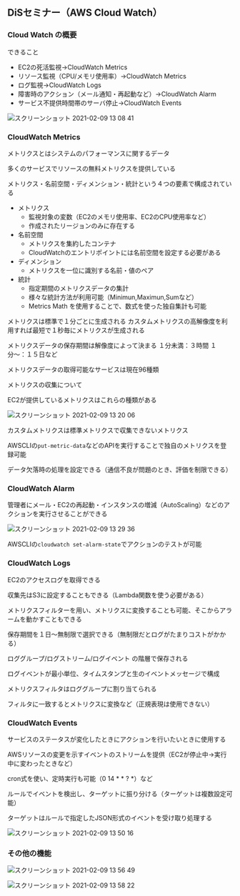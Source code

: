 ## DiSセミナー（AWS Cloud Watch）

### Cloud Watch の概要

できること

- EC2の死活監視→CloudWatch Metrics
- リソース監視（CPU/メモリ使用率）→CloudWatch Metrics
- ログ監視→CloudWatch Logs
- 障害時のアクション（メール通知・再起動など）→CloudWatch Alarm
- サービス不提供時間帯のサーバ停止→CloudWatch Events

![スクリーンショット 2021-02-09 13 08 41](https://user-images.githubusercontent.com/56820273/107314440-f1ab9980-6ad7-11eb-8405-1899fcd82815.png)


### CloudWatch Metrics

メトリクスとはシステムのパフォーマンスに関するデータ

多くのサービスでリソースの無料メトリクスを提供している

メトリクス・名前空間・ディメンション・統計という４つの要素で構成されている

- メトリクス
  - 監視対象の変数（EC2のメモリ使用率、EC2のCPU使用率など）
  - 作成されたリージョンのみに存在する
- 名前空間
  - メトリクスを集約したコンテナ
  - CloudWatchのエントリポイントには名前空間を設定する必要がある
- ディメンション
  - メトリクスを一位に識別する名前・値のペア
- 統計
  - 指定期間のメトリクスデータの集計
  - 様々な統計方法が利用可能（Minimun,Maximun,Sumなど）
  - Metrics Math を使用することで、数式を使った独自集計も可能
  
メトリクスは標準で１分ごとに生成される
カスタムメトリクスの高解像度を利用すれば最短で１秒毎にメトリクスが生成される

メトリクスデータの保存期間は解像度によって決まる
１分未満：３時間
１分〜：１５日など

メトリクスデータの取得可能なサービスは現在96種類

メトリクスの収集について

EC2が提供しているメトリクスはこれらの種類がある

![スクリーンショット 2021-02-09 13 20 06](https://user-images.githubusercontent.com/56820273/107315189-88c52100-6ad9-11eb-906f-efc1b9abb2f9.png)

カスタムメトリクスは標準メトリクスで収集できないメトリクス

AWSCLIの`put-metric-data`などのAPIを実行することで独自のメトリクスを登録可能

データ欠落時の処理を設定できる（通信不良が問題のとき、評価を制限できる）

### CloudWatch Alarm

管理者にメール・EC2の再起動・インスタンスの増減（AutoScaling）などのアクションを実行させることができる

![スクリーンショット 2021-02-09 13 29 36](https://user-images.githubusercontent.com/56820273/107315855-dc843a00-6ada-11eb-83ef-fa6f2ca7c89f.png)

AWSCLIの`cloudwatch set-alarm-state`でアクションのテストが可能

### CloudWatch Logs

EC2のアクセスログを取得できる

収集先はS3に設定することもできる（Lambda関数を使う必要がある）

メトリクスフィルターを用い、メトリクスに変換することも可能、そこからアラームを動かすこともできる

保存期間を１日〜無制限で選択できる（無制限だとログがたまりコストがかかる）

ロググループ/ログストリーム/ログイベント の階層で保存される

ログイベントが最小単位、タイムスタンプと生のイベントメッセージで構成

メトリクスフィルタはロググループに割り当てられる

フィルタに一致するとメトリクスに変換など（正規表現は使用できない）

### CloudWatch Events

サービスのステータスが変化したときにアクションを行いたいときに使用する

AWSリソースの変更を示すイベントのストリームを提供（EC2が停止中→実行中に変わったときなど）

cron式を使い、定時実行も可能（0 14 * * ? *）など

ルールでイベントを検出し、ターゲットに振り分ける（ターゲットは複数設定可能）

ターゲットはルールで指定したJSON形式のイベントを受け取り処理する

![スクリーンショット 2021-02-09 13 50 16](https://user-images.githubusercontent.com/56820273/107317308-bf9d3600-6add-11eb-843b-735f57d2578a.png)

### その他の機能

![スクリーンショット 2021-02-09 13 56 49](https://user-images.githubusercontent.com/56820273/107317784-aa74d700-6ade-11eb-80f2-41f5dd05554b.png)

![スクリーンショット 2021-02-09 13 58 22](https://user-images.githubusercontent.com/56820273/107317885-e14aed00-6ade-11eb-8294-34a66611703b.png)








